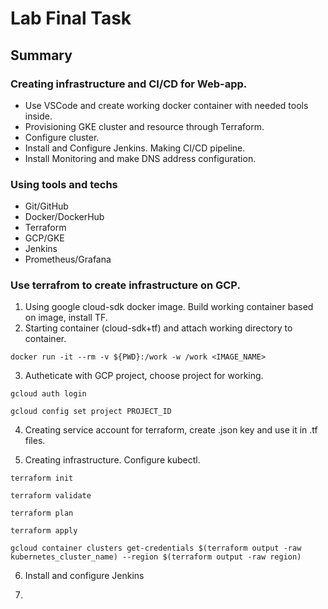 # Lab Final Task

## Summary

### Creating infrastructure and CI/CD for Web-app.

* Use VSCode and create working docker container with needed tools inside.
* Provisioning GKE cluster and resource through Terraform.
* Configure cluster.
* Install and Configure Jenkins. Making CI/CD pipeline.
* Install Monitoring and make DNS address configuration.

### Using tools and techs

* Git/GitHub
* Docker/DockerHub
* Terraform
* GCP/GKE
* Jenkins
* Prometheus/Grafana

### Use terrafrom to create infrastructure on GCP.

1. Using google cloud-sdk docker image. Build working container based on image, install TF. 
2. Starting container (cloud-sdk+tf) and attach working directory to container.

```
docker run -it --rm -v ${PWD}:/work -w /work <IMAGE_NAME>

```

3. Autheticate with GCP project, choose project for working. 

```
gcloud auth login

gcloud config set project PROJECT_ID

```

4. Creating service account for terraform, create .json key and use it in .tf files.

5. Creating infrastructure. Configure kubectl.

```
terraform init

terraform validate

terraform plan

terraform apply

gcloud container clusters get-credentials $(terraform output -raw kubernetes_cluster_name) --region $(terraform output -raw region)

```

6. Install and configure Jenkins

7. 